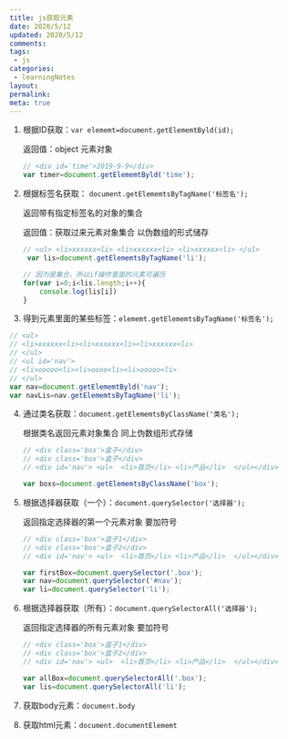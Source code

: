 ```yaml
---
title: js获取元素
date: 2020/5/12
updated: 2020/5/12
comments:
tags:
 - js
categories:
 - learningNotes
layout:
permalink:
meta: true
---
```


1. 根据ID获取：`var elememt=document.getElememtByld(id);`

   返回值：object  元素对象

   ~~~js
   // <div id='time'>2019-9-9</div>
   var timer=document.getElememtByld('time');  
   ~~~

2. 根据标签名获取： `document.getElememtsByTagName('标签名');`

   返回带有指定标签名的对象的集合

   返回值：获取过来元素对象集合   以伪数组的形式储存  

   ~~~js
   // <ul> <li>xxxxxx<li> <li>xxxxxx<li> <li>xxxxxx<li> </ul>
    var lis=document.getElememtsByTagName('li');  
   
   // 因为是集合，所以if操作里面的元素可遍历 
   for(var i=0;i<lis.length;i++){   
       console.log(lis[i])  
   }         
   ~~~

3.  得到元素里面的某些标签：`elememt.getElememtsByTagName('标签名');`

   ~~~js
   // <ul>
   // <li>xxxxxx<li><li>xxxxxx<li><li>xxxxxx<li>
   // </ul>
   // <ul id='nav'>
   // <li>ooooo<li><li>oooo<li><li>ooooo<li>
   // </ul>
   var nav=document.getElememtByld('nav');
   var navLis=nav.getElememtsByTagName('li');
   ~~~

4. 通过类名获取：`document.getElememtsByClassName('类名');`

   根据类名返回元素对象集合  同上伪数组形式存储

   ~~~js
   // <div class='box'>盒子</div>
   // <div class='box'>盒子</div>
   // <div id='nav'> <ul>  <li>首页</li> <li>产品</li>  </ul></div>
   
   var boxs=document.getElememtsByClassName('box');
   ~~~

5. 根据选择器获取（一个）：`document.querySelector('选择器');`

   返回指定选择器的第一个元素对象  要加符号

   ~~~js
   // <div class='box'>盒子1</div>
   // <div class='box'>盒子2</div>
   // <div id='nav'> <ul>  <li>首页</li> <li>产品</li>  </ul></div>
   
   var firstBox=document.querySelector('.box');
   var nav=document.querySelector('#nav');
   var li=document.querySelector('li');
   ~~~

   

6. 根据选择器获取（所有）：`document.querySelectorAll('选择器');`

   返回指定选择器的所有元素对象  要加符号

   ~~~js
   // <div class='box'>盒子1</div>
   // <div class='box'>盒子2</div>
   // <div id='nav'> <ul>  <li>首页</li> <li>产品</li>  </ul></div>
   
   var allBox=document.querySelectorAll('.box');
   var lis=document.querySelectorAll('li');
   ~~~

7. 获取body元素：`document.body`

8.  获取html元素：`document.documentElememt`

